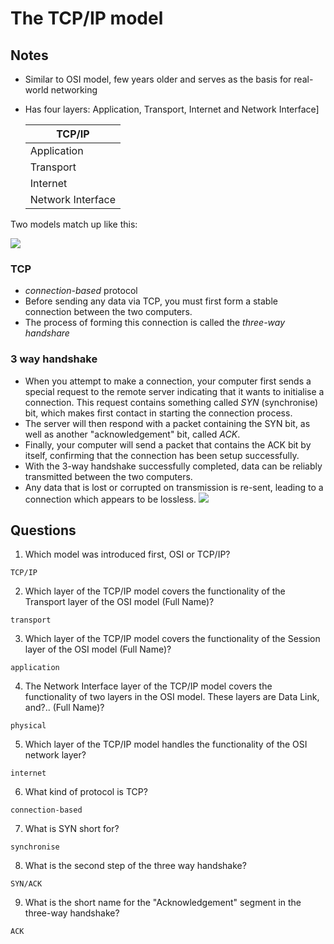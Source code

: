 # The TCP/IP model

## Notes
* Similar to OSI model, few years older and serves as the basis for real-world networking
* Has four layers: Application, Transport, Internet and Network Interface]

    | TCP/IP |
    |----|
    |Application|
    |Transport|
    |Internet|
    |Network Interface|

Two models match up like this:

![](https://muirlandoracle.co.uk/wp-content/uploads/2020/02/image-3.png)

### TCP
* _connection-based_ protocol
* Before sending any data via TCP, you must first form a stable connection between the two computers.
* The process of forming this connection is called the _three-way handshare_

### 3 way handshake
* When you attempt to make a connection, your computer first sends a special request to the remote server indicating that it wants to initialise a connection. This request contains something called _SYN_ (synchronise) bit, which makes first contact in starting the connection process.
* The server will then respond with a packet containing the SYN bit, as well as another "acknowledgement" bit, called _ACK_.
* Finally, your computer will send a packet that contains the ACK bit by itself, confirming that the connection has been setup successfully.
* With the 3-way handshake successfully completed, data can be reliably transmitted between the two computers.
* Any data that is lost or corrupted on transmission is re-sent, leading to a connection which appears to be lossless.
![](https://muirlandoracle.co.uk/wp-content/uploads/2020/03/image-2.png)


## Questions
1. Which model was introduced first, OSI or TCP/IP?
```
TCP/IP
```

2. Which layer of the TCP/IP model covers the functionality of the Transport layer of the OSI model (Full Name)?
```
transport
```

3. Which layer of the TCP/IP model covers the functionality of the Session layer of the OSI model (Full Name)?
```
application
```

4. The Network Interface layer of the TCP/IP model covers the functionality of two layers in the OSI model. These layers are Data Link, and?.. (Full Name)?
```
physical
```

5. Which layer of the TCP/IP model handles the functionality of the OSI network layer?
```
internet
```

6. What kind of protocol is TCP?
```
connection-based
```

7. What is SYN short for?
```
synchronise
```

8. What is the second step of the three way handshake?
```
SYN/ACK
```

9. What is the short name for the "Acknowledgement" segment in the three-way handshake?
```
ACK
```
